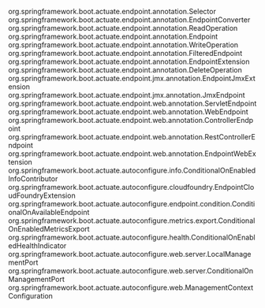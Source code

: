 org.springframework.boot.actuate.endpoint.annotation.Selector
org.springframework.boot.actuate.endpoint.annotation.EndpointConverter
org.springframework.boot.actuate.endpoint.annotation.ReadOperation
org.springframework.boot.actuate.endpoint.annotation.Endpoint
org.springframework.boot.actuate.endpoint.annotation.WriteOperation
org.springframework.boot.actuate.endpoint.annotation.FilteredEndpoint
org.springframework.boot.actuate.endpoint.annotation.EndpointExtension
org.springframework.boot.actuate.endpoint.annotation.DeleteOperation
org.springframework.boot.actuate.endpoint.jmx.annotation.EndpointJmxExtension
org.springframework.boot.actuate.endpoint.jmx.annotation.JmxEndpoint
org.springframework.boot.actuate.endpoint.web.annotation.ServletEndpoint
org.springframework.boot.actuate.endpoint.web.annotation.WebEndpoint
org.springframework.boot.actuate.endpoint.web.annotation.ControllerEndpoint
org.springframework.boot.actuate.endpoint.web.annotation.RestControllerEndpoint
org.springframework.boot.actuate.endpoint.web.annotation.EndpointWebExtension
org.springframework.boot.actuate.autoconfigure.info.ConditionalOnEnabledInfoContributor
org.springframework.boot.actuate.autoconfigure.cloudfoundry.EndpointCloudFoundryExtension
org.springframework.boot.actuate.autoconfigure.endpoint.condition.ConditionalOnAvailableEndpoint
org.springframework.boot.actuate.autoconfigure.metrics.export.ConditionalOnEnabledMetricsExport
org.springframework.boot.actuate.autoconfigure.health.ConditionalOnEnabledHealthIndicator
org.springframework.boot.actuate.autoconfigure.web.server.LocalManagementPort
org.springframework.boot.actuate.autoconfigure.web.server.ConditionalOnManagementPort
org.springframework.boot.actuate.autoconfigure.web.ManagementContextConfiguration